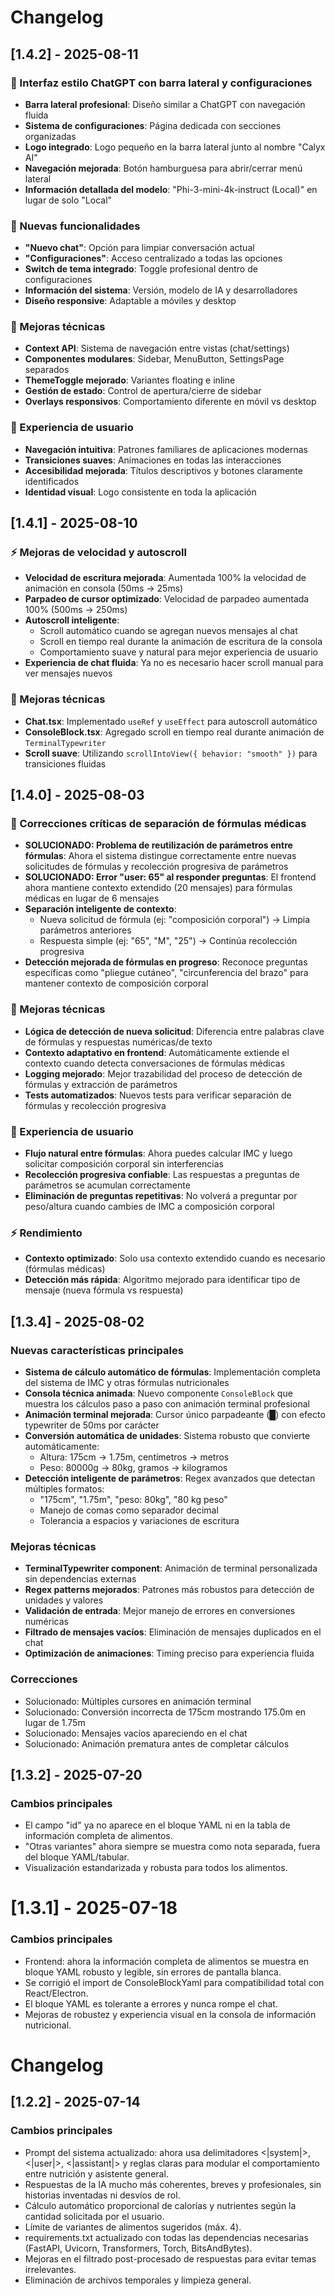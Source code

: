 # Changelog

## [1.4.2] - 2025-08-11
### 🎨 Interfaz estilo ChatGPT con barra lateral y configuraciones
- **Barra lateral profesional**: Diseño similar a ChatGPT con navegación fluida
- **Sistema de configuraciones**: Página dedicada con secciones organizadas
- **Logo integrado**: Logo pequeño en la barra lateral junto al nombre "Calyx AI"
- **Navegación mejorada**: Botón hamburguesa para abrir/cerrar menú lateral
- **Información detallada del modelo**: "Phi-3-mini-4k-instruct (Local)" en lugar de solo "Local"

### 🚀 Nuevas funcionalidades
- **"Nuevo chat"**: Opción para limpiar conversación actual
- **"Configuraciones"**: Acceso centralizado a todas las opciones
- **Switch de tema integrado**: Toggle profesional dentro de configuraciones
- **Información del sistema**: Versión, modelo de IA y desarrolladores
- **Diseño responsive**: Adaptable a móviles y desktop

### 🔧 Mejoras técnicas
- **Context API**: Sistema de navegación entre vistas (chat/settings)
- **Componentes modulares**: Sidebar, MenuButton, SettingsPage separados
- **ThemeToggle mejorado**: Variantes floating e inline
- **Gestión de estado**: Control de apertura/cierre de sidebar
- **Overlays responsivos**: Comportamiento diferente en móvil vs desktop

### 🎯 Experiencia de usuario
- **Navegación intuitiva**: Patrones familiares de aplicaciones modernas
- **Transiciones suaves**: Animaciones en todas las interacciones
- **Accesibilidad mejorada**: Títulos descriptivos y botones claramente identificados
- **Identidad visual**: Logo consistente en toda la aplicación

## [1.4.1] - 2025-08-10
### ⚡ Mejoras de velocidad y autoscroll
- **Velocidad de escritura mejorada**: Aumentada 100% la velocidad de animación en consola (50ms → 25ms)
- **Parpadeo de cursor optimizado**: Velocidad de parpadeo aumentada 100% (500ms → 250ms)
- **Autoscroll inteligente**: 
  - Scroll automático cuando se agregan nuevos mensajes al chat
  - Scroll en tiempo real durante la animación de escritura de la consola
  - Comportamiento suave y natural para mejor experiencia de usuario
- **Experiencia de chat fluida**: Ya no es necesario hacer scroll manual para ver mensajes nuevos

### 🔧 Mejoras técnicas
- **Chat.tsx**: Implementado `useRef` y `useEffect` para autoscroll automático
- **ConsoleBlock.tsx**: Agregado scroll en tiempo real durante animación de `TerminalTypewriter`
- **Scroll suave**: Utilizando `scrollIntoView({ behavior: "smooth" })` para transiciones fluidas

## [1.4.0] - 2025-08-03
### 🎯 Correcciones críticas de separación de fórmulas médicas
- **SOLUCIONADO: Problema de reutilización de parámetros entre fórmulas**: Ahora el sistema distingue correctamente entre nuevas solicitudes de fórmulas y recolección progresiva de parámetros
- **SOLUCIONADO: Error "user: 65" al responder preguntas**: El frontend ahora mantiene contexto extendido (20 mensajes) para fórmulas médicas en lugar de 6 mensajes
- **Separación inteligente de contexto**: 
  - Nueva solicitud de fórmula (ej: "composición corporal") → Limpia parámetros anteriores
  - Respuesta simple (ej: "65", "M", "25") → Continúa recolección progresiva
- **Detección mejorada de fórmulas en progreso**: Reconoce preguntas específicas como "pliegue cutáneo", "circunferencia del brazo" para mantener contexto de composición corporal

### 🔧 Mejoras técnicas
- **Lógica de detección de nueva solicitud**: Diferencia entre palabras clave de fórmulas y respuestas numéricas/de texto
- **Contexto adaptativo en frontend**: Automáticamente extiende el contexto cuando detecta conversaciones de fórmulas médicas
- **Logging mejorado**: Mejor trazabilidad del proceso de detección de fórmulas y extracción de parámetros
- **Tests automatizados**: Nuevos tests para verificar separación de fórmulas y recolección progresiva

### 🏥 Experiencia de usuario
- **Flujo natural entre fórmulas**: Ahora puedes calcular IMC y luego solicitar composición corporal sin interferencias
- **Recolección progresiva confiable**: Las respuestas a preguntas de parámetros se acumulan correctamente
- **Eliminación de preguntas repetitivas**: No volverá a preguntar por peso/altura cuando cambies de IMC a composición corporal

### ⚡ Rendimiento
- **Contexto optimizado**: Solo usa contexto extendido cuando es necesario (fórmulas médicas)
- **Detección más rápida**: Algoritmo mejorado para identificar tipo de mensaje (nueva fórmula vs respuesta)

## [1.3.4] - 2025-08-02
### Nuevas características principales
- **Sistema de cálculo automático de fórmulas**: Implementación completa del sistema de IMC y otras fórmulas nutricionales
- **Consola técnica animada**: Nuevo componente `ConsoleBlock` que muestra los cálculos paso a paso con animación terminal profesional
- **Animación terminal mejorada**: Cursor único parpadeante (█) con efecto typewriter de 50ms por carácter
- **Conversión automática de unidades**: Sistema robusto que convierte automáticamente:
  - Altura: 175cm → 1.75m, centímetros → metros
  - Peso: 80000g → 80kg, gramos → kilogramos
- **Detección inteligente de parámetros**: Regex avanzados que detectan múltiples formatos:
  - "175cm", "1.75m", "peso: 80kg", "80 kg peso"
  - Manejo de comas como separador decimal
  - Tolerancia a espacios y variaciones de escritura

### Mejoras técnicas
- **TerminalTypewriter component**: Animación de terminal personalizada sin dependencias externas
- **Regex patterns mejorados**: Patrones más robustos para detección de unidades y valores
- **Validación de entrada**: Mejor manejo de errores en conversiones numéricas
- **Filtrado de mensajes vacíos**: Eliminación de mensajes duplicados en el chat
- **Optimización de animaciones**: Timing preciso para experiencia fluida

### Correcciones
- Solucionado: Múltiples cursores en animación terminal
- Solucionado: Conversión incorrecta de 175cm mostrando 175.0m en lugar de 1.75m
- Solucionado: Mensajes vacíos apareciendo en el chat
- Solucionado: Animación prematura antes de completar cálculos

## [1.3.2] - 2025-07-20
### Cambios principales
- El campo "id" ya no aparece en el bloque YAML ni en la tabla de información completa de alimentos.
- "Otras variantes" ahora siempre se muestra como nota separada, fuera del bloque YAML/tabular.
- Visualización estandarizada y robusta para todos los alimentos.

# [1.3.1] - 2025-07-18
### Cambios principales
- Frontend: ahora la información completa de alimentos se muestra en bloque YAML robusto y legible, sin errores de pantalla blanca.
- Se corrigió el import de ConsoleBlockYaml para compatibilidad total con React/Electron.
- El bloque YAML es tolerante a errores y nunca rompe el chat.
- Mejoras de robustez y experiencia visual en la consola de información nutricional.
# Changelog

## [1.2.2] - 2025-07-14
### Cambios principales
- Prompt del sistema actualizado: ahora usa delimitadores <|system|>, <|user|>, <|assistant|> y reglas claras para modular el comportamiento entre nutrición y asistente general.
- Respuestas de la IA mucho más coherentes, breves y profesionales, sin historias inventadas ni desvíos de rol.
- Cálculo automático proporcional de calorías y nutrientes según la cantidad solicitada por el usuario.
- Límite de variantes de alimentos sugeridos (máx. 4).
- requirements.txt actualizado con todas las dependencias necesarias (FastAPI, Uvicorn, Transformers, Torch, BitsAndBytes).
- Mejoras en el filtrado post-procesado de respuestas para evitar temas irrelevantes.
- Eliminación de archivos temporales y limpieza general.
